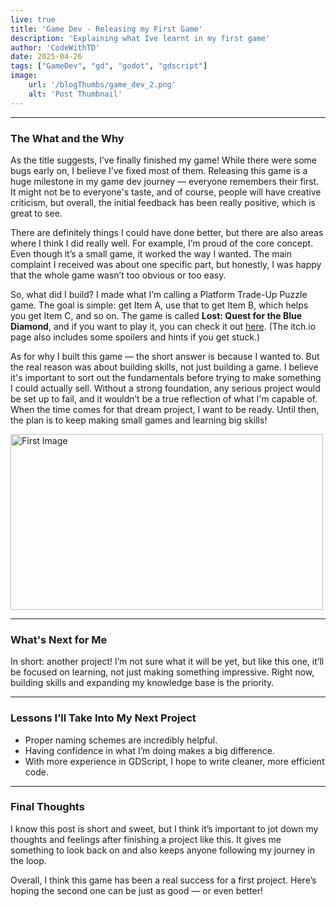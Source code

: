 ```yaml
---
live: true
title: 'Game Dev - Releasing my First Game'
description: 'Explaining what Ive learnt in my first game'
author: 'CodeWithTD'
date: 2025-04-26
tags: ["GameDev", "gd", "godot", "gdscript"]
image:
    url: '/blogThumbs/game_dev_2.png'
    alt: 'Post Thumbnail'
---
```

---
### The What and the Why

As the title suggests, I’ve finally finished my game! While there were some bugs early on, I believe I’ve fixed most of them. Releasing this game is a huge milestone in my game dev journey — everyone remembers their first. It might not be to everyone's taste, and of course, people will have creative criticism, but overall, the initial feedback has been really positive, which is great to see. 

There are definitely things I could have done better, but there are also areas where I think I did really well. For example, I’m proud of the core concept. Even though it’s a small game, it worked the way I wanted. The main complaint I received was about one specific part, but honestly, I was happy that the whole game wasn’t too obvious or too easy.

So, what did I build? I made what I’m calling a Platform Trade-Up Puzzle game. The goal is simple: get Item A, use that to get Item B, which helps you get Item C, and so on. The game is called **Lost: Quest for the Blue Diamond**, and if you want to play it, you can check it out [here](https://terrierdarts.itch.io/lost-quest-for-the-blue-diamond). (The itch.io page also includes some spoilers and hints if you get stuck.)

As for why I built this game — the short answer is because I wanted to. But the real reason was about building skills, not just building a game. I believe it's important to sort out the fundamentals before trying to make something I could actually sell. Without a strong foundation, any serious project would be set up to fail, and it wouldn’t be a true reflection of what I'm capable of. When the time comes for that dream project, I want to be ready. Until then, the plan is to keep making small games and learning big skills!

<div class="center">  
  <img class="pro-img" width="500px" height="281" src="/blogImages/gameupdate2image1.png" alt="First Image" />  
</div> 

---

### What's Next for Me

In short: another project! I’m not sure what it will be yet, but like this one, it’ll be focused on learning, not just making something impressive. Right now, building skills and expanding my knowledge base is the priority.

---

### Lessons I’ll Take Into My Next Project

- Proper naming schemes are incredibly helpful.
- Having confidence in what I’m doing makes a big difference.
- With more experience in GDScript, I hope to write cleaner, more efficient code.

---

### Final Thoughts

I know this post is short and sweet, but I think it’s important to jot down my thoughts and feelings after finishing a project like this. It gives me something to look back on and also keeps anyone following my journey in the loop.

Overall, I think this game has been a real success for a first project. Here’s hoping the second one can be just as good — or even better!
